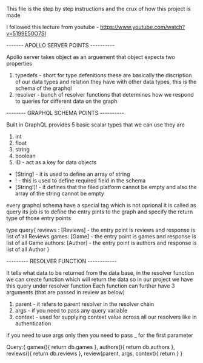 This file is the step by step instructions and the crux of how this project is made

I followed this lecture from youtube  - https://www.youtube.com/watch?v=5199E50O7SI

------- APOLLO SERVER POINTS ----------

Apollo server takes object as an arguement that object expects two properties 

1. typedefs - short for type defenitions these are basically the discription of our 
    data types and relation they have with other data types, this is the schema of the 
    graphql  
2. resolver - bunch of resolver functions that determines how we respond 
    to queries for different data on the graph

-------- GRAPHQL SCHEMA POINTS ----------

Built in GraphQL provides 5 basic scalar types that we can use they are
1. int
2. float
3. string
4. boolean
5. ID - act as a key for data objects 

* [String] -  it is used to define an array of string
* ! - this is used to define required field in the schema
* [String!]! -  it defines that the filed platform cannot be empty and also the array of the 
string cannot be empty

every graphql schema have a special tag which is not oprional it is called as query
its job is to define the entry pints to the graph and specify the return type of those entry points

type query{
    reviews : [Reviews] - the entry point is reviews and response is list of all Reviews
    games: [Game] - the entry point is games and response is list of all Game
    authors: [Author] - the entry point is authors and response is list of all Author
}

--------- RESOLVER FUNCTION ------------

It tells what data to be returned from the data base, in the resolver function we can create function which will return the data so in our project we have this query under resolver function 
Each function can further have 3 arguments (that are passed in review as below) 

1. parent - it refers to parent resolver in the resolver chain
2. args - if you need to pass any query variable
3. context - used for supplying context value across all our resolvers like in authentication

if you need to use args only then you need to pass _ for the first parameter

Query:{
        games(){
            return db.games
        },
        authors(){
            return db.authors
        },
        reviews(){
            return db.reviews
        },
        review(parent, args, context){
            return
        }
    }
